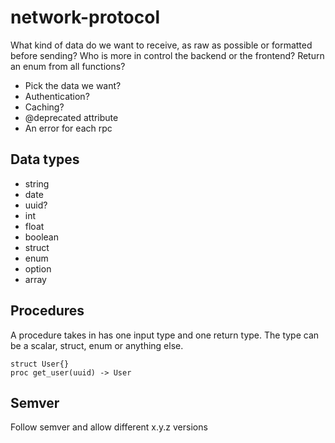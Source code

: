 # network-protocol

What kind of data do we want to receive, as raw as possible or formatted before sending?
Who is more in control the backend or the frontend?
Return an enum from all functions?

- Pick the data we want?
- Authentication?
- Caching?
- @deprecated attribute
- An error for each rpc

## Data types
- string
- date
- uuid?
- int
- float
- boolean
- struct
- enum
- option
- array

## Procedures
A procedure takes in has one input type and one return type. The type can be a scalar, struct, enum or anything else.

```
struct User{}
proc get_user(uuid) -> User
```

## Semver
Follow semver and allow different x.y.z versions 
